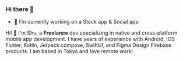 ### Hi there 👋

<!--
**clarkshu1016/clarkshu1016** is a ✨ _special_ ✨ repository because its `README.md` (this file) appears on your GitHub profile.


- 🔭 I’m currently working on ...
- 🌱 I’m currently learning ...
- 👯 I’m looking to collaborate on ...
- 🤔 I’m looking for help with ...
- 💬 Ask me about ...
- 📫 How to reach me: ...
- 😄 Pronouns: ...
- ⚡ Fun fact: ...
-->

- 🔭 I’m currently working on a Stock app & Social app



Hi! :wave: I'm Shu, a **Freelance** dev specializing in native and cross-platform mobile app development. I have years of experience with Android, IOS Flutter, Kotlin, Jetpack compose, SwiftUI, and Figma Design Firebase products. I am based in Tokyo and love remote work!
